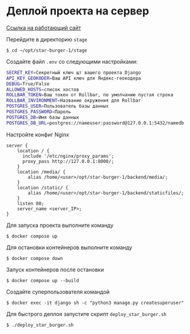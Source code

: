 # Деплой проекта на сервер

[Ссылка на работающий сайт](http://80.249.146.244/)

Перейдите в директорию `stage`
```shell
$ cd ~/opt/star-burger-1/stage
```

Создайте файл `.env`  со следующими настройками:
```sh
SECRET_KEY=Секретный ключ щт вашего проекта Django
API_KEY_GEOKODER=Ваш API ключ для Яндекс-геокодера
DEBUG=True/False
ALLOWED_HOSTS=список хостов
ROLLBAR_TOKEN=Ваш токен от Rollbar, по умолчанию пустая строка
ROLLBAR_INVIRONMENT=Название окружения для Rollbar
POSTGRES_USER=Пользователь базы данных
POSTGRES_PASSWORD=Пароль
POSTGRES_DB=Имя базы данных
POSTGRES_DB_URL=postgres://nameuser:password@127.0.0.1:5432/namedb
```

Настройте конфиг Nginx
```
server {
    location / {
      include '/etc/nginx/proxy_params';
      proxy_pass http://127.0.0.1:8000/;
    }
    location /media/ {
        alias /home/<user>/opt/star-burger-1/backend/media/;
    }
    location /static/ {
        alias /home/<user>/opt/star-burger-1/backend/staticfiles/;
    }
    listen 80;
    server_name <server_IP>;
}
```

Для запуска проекта выполните команду
```shell
$ docker compose up
```

Для остановки контейнеров выполните команду
```shell
$ docker compose down
```

Запуск контейнеров после остановки
```shell
$ docker compose up --build
```

Создайте суперпользователя командой
```shell
$ docker exec -it django sh -c "python3 manage.py createsuperuser"
```

Для быстрого деплоя запустите скрипт `deploy_star_burger.sh`
```shell
$ ./deploy_star_burger.sh
```
